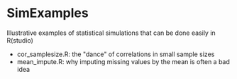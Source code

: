 # SimExamples
Illustrative examples of statistical simulations that can be done easily in R(studio)

- cor_samplesize.R: the "dance" of correlations in small sample sizes
- mean_impute.R: why imputing missing values by the mean is often a bad idea
